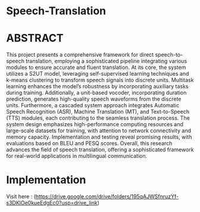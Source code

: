 # Speech-Translation
# ABSTRACT
This project presents a comprehensive framework for direct speech-to-speech translation, employing a sophisticated pipeline integrating various modules to ensure accurate and fluent translation. At its core, the system utilizes a S2UT model, leveraging self-supervised learning techniques and k-means clustering to transform speech
signals into discrete units. Multitask learning enhances the model’s robustness by incorporating auxiliary tasks during training. Additionally, a unit-based vocoder, incorporating duration prediction, generates high-quality speech waveforms from the discrete units. Furthermore, a cascaded system approach integrates Automatic Speech
Recognition (ASR), Machine Translation (MT), and Text-to-Speech (TTS) modules,
each contributing to the seamless translation process. The system design emphasizes
high-performance computing resources and large-scale datasets for training, with attention to network connectivity and memory capacity. Implementation and testing reveal
promising results, with evaluations based on BLEU and PESQ scores. Overall, this research advances the field of speech translation, offering a sophisticated framework for
real-world applications in multilingual communication.


# Implementation
Visit here : (https://drive.google.com/drive/folders/195qAJWSfnruzYf-s3DKlOe0kueEdgEc0?usp=drive_link)
